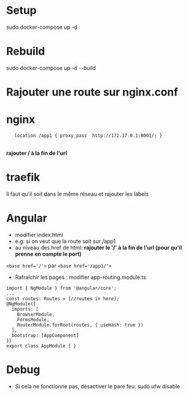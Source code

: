 # Setup

sudo docker-compose up -d

# Rebuild 

sudo docker-compose up -d --build

# Rajouter une route sur nginx.conf
# nginx

`    location /app1 {
        proxy_pass  http://172.17.0.1:8001/;
    }
`
</br>
</br>

**rajouter / à la fin de l'url**
# traefik

Il faut qu'il soit dans le même réseau et rajouter les labels

# Angular 

- modifier index.html
- e.g: si on veut que la route soit sur /app1
- au niveau des href de html: **rajouter le '/' à la fin de l'url (pour qu'il prenne en compte le port)**

`<base href='/'>` par `<base href='/app1/'>`

- Rafraîchir les pages : modifier app-routing.module.ts
```
import { NgModule } from '@angular/core';
...
const routes: Routes = [//routes in here];
@NgModule({
  imports: [
    BrowserModule,
    FormsModule,
    RouterModule.forRoot(routes, { useHash: true })
  ],
  bootstrap: [AppComponent]
})
export class AppModule { }

```

# Debug

- Si cela ne fonctionne pas, désactiver le pare feu: sudo ufw disable
